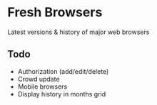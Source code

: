 Fresh Browsers
==============
Latest versions & history of major web browsers


Todo
----
* Authorization (add/edit/delete)
* Crowd update
* Mobile browsers
* Display history in months grid